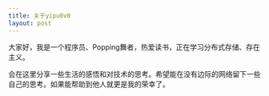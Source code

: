 ```yaml
---
title: 关于yipu0v0
layout: post
---
```


大家好，我是一个程序员、Popping舞者，热爱读书，正在学习分布式存储、存在主义。

会在这里分享一些生活的感悟和对技术的思考。希望能在没有边际的网络留下一些自己的思考。如果能帮助到他人就更是我的荣幸了。
